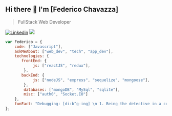 ## Hi there 👋 I'm [Federico Chavazza]

> FullStack Web Developer

[![Linkedin](https://img.shields.io/badge/-LinkedIn-222222?style=flat-square&logo=Linkedin&logoColor=white&link=https://www.linkedin.com/in/federico-chavazza/)](https://www.linkedin.com/in/fabrizio-tessaro/)
[![](https://img.shields.io/badge/Gmail-fchavazza@gmail.com-red)](https://mail.google.com/mail/u/0/?tab=km#inbox)

```js 
var Federico = {
    code: ["Javascript"],
    askMeAbout: ["web_dev", "tech", "app_dev"],
    technologies: {
       frontEnd: {
            js: ["reactJS", "redux"],
        },
       backEnd: {
            js: ["nodeJS", "express", "sequelize", "mongoose"],
        },
        databases: ["mongoDB", "MySql", "sqlite"],
        misc: ["auth0", "Socket.IO"]
    },
    funFact: "Debugging: [di:b^g-ing] \n 1. Being the detective in a crime movie where you are also the murderer"
};


 
```
